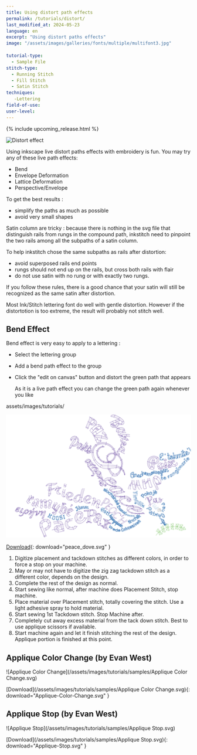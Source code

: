 ```yaml
---
title: Using distort path effects
permalink: /tutorials/distort/
last_modified_at: 2024-05-23
language: en
excerpt: "Using distort paths effects"
image: "/assets/images/galleries/fonts/multiple/multifont3.jpg"

tutorial-type:
  - Sample File
stitch-type: 
  - Running Stitch
  - Fill Stitch
  - Satin Stitch
techniques:
   -Lettering
field-of-use:
user-level: 
---
```

{% include upcoming_release.html %}

![Distort effect](/assets/images/galleries/fonts/multiple/multifont3.jpg)

Using inkscape live distort paths effects with embroidery is fun. You may try any  of these live path effects: 

* Bend
* Envelope Deformation
* Lattice Deformation
* Perspective/Envelope

To  get the best results :
* simplify the paths as much as possible
* avoid very small shapes

Satin column  are tricky : because there is nothing  in the svg file that distinguish rails from rungs 
in the compound path, inkstitch need to pinpoint the two rails among all the subpaths of a satin column. 

To help  inkstitch chose the same subpaths as rails after  distortion:

- avoid  superposed  rails end points
- rungs should not end  up on the rails,  but cross both rails with flair
- do not  use satin with no rung or with exactly two rungs.


If you follow these rules, there is a good chance that  your satin will still be recognized 
as the same satin after distortion. 

Most Ink/Stitch lettering font do well with gentle distortion. 
However if  the distortotion is too extreme, the result will probably not stitch well.


## Bend Effect
Bend effect is very easy to apply to a lettering :
* Select the lettering group
* Add a  bend path effect to the group
* Click the "edit on canvas" button and  distort the green path that appears

  As it is a live path effect you can change  the green  path again whenever you like 

assets/images/tutorials/


![Bend Example](/assets/images/tutorials/distort/peace_dove.svg)

[Download](/assets/images/tutorials/distort/peace_dove.svg){: download="peace_dove.svg" }




1. Digitize placement and tackdown stitches as different colors, in order to force a stop on your machine.
2. May or may not have to digitize the zig zag tackdown stitch as a different color, depends on the design.
3. Complete the rest of the design as normal.
4. Start sewing like normal, after machine does Placement Stitch, stop machine.
5. Place material over Placement stitch, totally covering the stitch.  Use a light adhesive spray to hold material.
6. Start sewing 1st Tackdown stitch.  Stop Machine after.
7. Completely cut away excess material from the tack down stitch.  Best to use applique scissors if available.
8. Start machine again and let it finish stitching the rest of the design.  Applique portion is finished at this point.

## Applique Color Change (by Evan West)

![Applique Color Change](/assets/images/tutorials/samples/Applique Color Change.svg)

[Download](/assets/images/tutorials/samples/Applique Color Change.svg){: download="Applique-Color-Change.svg" }

## Applique Stop (by Evan West)

![Applique Stop](/assets/images/tutorials/samples/Applique Stop.svg)

[Download](/assets/images/tutorials/samples/Applique Stop.svg){: download="Applique-Stop.svg" }
